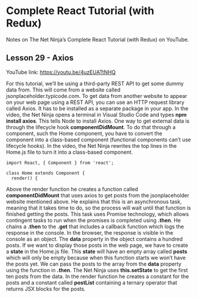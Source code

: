 # Complete React Tutorial (with Redux)

Notes on The Net Ninja’s Complete React Tutorial (with Redux) on YouTube.

## Lesson 29 - Axios

YouTube link: https://youtu.be/4uzEUATtNHQ

For this tutorial, we’ll be using a third-party REST API to get some dummy data from. This will come from a website called jsonplaceholder.typicode.com. To get data from another website to appear on your web page using a REST API, you can use an HTTP request library called Axios. It has to be installed as a separate package in your app. In the video, the Net Ninja opens a terminal in Visual Studio Code and types __npm install axios__. This tells Node to install Axios. One way to get external data is through the lifecycle hook __componentDidMount__. To do that through a component, such the Home component, you have to convert the component into a class-based component (functional components can’t use lifecycle hooks). In the video, the Net Ninja rewrites the top lines in the Home.js file to turn it into a class-based component.
```
import React, { Component } from 'react';

class Home extends Component {
  render() {
```
Above the render function he creates a function called __componentDidMount__ that uses axios to get posts from the jsonplaceholder website mentioned above. He explains that this is an asynchronous task, meaning that it takes time to do, so the process will wait until that function is finished getting the posts. This task uses Promise technology, which allows contingent tasks to run when the promises is completed using __.then__. He chains a __.then__ to the __.get__ that includes a callback function which logs the response in the console. In the browser, the response is visible in the console as an object. The __data__ property in the object contains a hundred posts. If we want to display those posts in the web page, we have to create a __state__ in the Home.js file. This __state__ will have an empty array called __posts__ which will only be empty because when this function starts we won’t have the posts yet. We can pass the posts to the array from the __data__ property using the function in __.then__. The Net Ninja uses __this.setState__ to get the first ten posts from the data. In the render function he creates a constant for the posts and a constant called __postList__ containing a ternary operator that returns JSX blocks for the posts.
